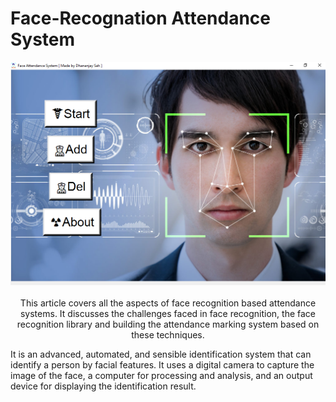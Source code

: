 
# Face-Recognation Attendance System
<p align="center">
<img src="https://github.com/rootuserdj/Face-recognition/blob/master/Screenshot.png" ><br>
<br>This article covers all the aspects of face recognition based attendance systems. It discusses the challenges faced in face recognition, the face recognition library and building the attendance marking system based on these techniques.</p>

It is an advanced, automated, and sensible identification system that can identify a person by facial features. It uses a digital camera to capture the image of the face, a computer for processing and analysis, and an output device for displaying the identification result.

